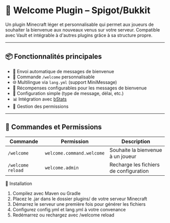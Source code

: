 # 🎉 Welcome Plugin – Spigot/Bukkit

Un plugin Minecraft léger et personnalisable qui permet aux joueurs de souhaiter la bienvenue aux nouveaux venus sur votre serveur. Compatible avec Vault et intégrable à d'autres plugins grâce à sa structure propre.

---

## 📦 Fonctionnalités principales

- 🔔 Envoi automatique de messages de bienvenue
- 💬 Commande `/welcome` personnalisable
- 🌐 Multilingue via `lang.yml` (support MiniMessage)
- 🎁 Récompenses configurables pour les messages de bienvenue
- 🔧 Configuration simple (type de message, délai, etc.)
- 📊 Intégration avec [bStats](https://bstats.org/)
- 🔐 Gestion des permissions

---

## 🧪 Commandes et Permissions

| Commande          | Permission                | Description                            |
| ----------------- | ------------------------- | -------------------------------------- |
| `/welcome`        | `welcome.command.welcome` | Souhaite la bienvenue à un joueur      |
| `/welcome reload` | `welcome.admin`           | Recharge les fichiers de configuration |

💾 Installation
1. Compilez avec Maven ou Gradle
2. Placez le .jar dans le dossier plugins/ de votre serveur Minecraft
3. Démarrez le serveur une première fois pour générer les fichiers
4. Configurez config.yml et lang.yml à votre convenance
5. Redémarrez ou rechargez avec /welcome reload
